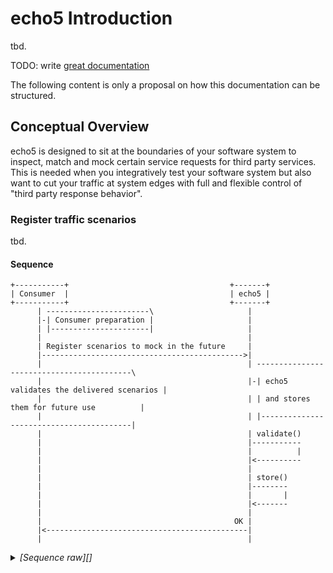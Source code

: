 # echo5 Introduction

tbd.

TODO: write [great documentation](http://jacobian.org/writing/what-to-write/)

The following content is only a proposal on how this documentation can be structured.

## Conceptual Overview

echo5 is designed to sit at the boundaries of your software system to inspect, match and mock certain service requests for third party services. This is needed when you integratively test your software system but also want to cut your traffic at system edges with full and flexible control of "third party response behavior".

### Register traffic scenarios

tbd.

#### Sequence
```
+-----------+                                    +-------+        
| Consumer  |                                    | echo5 |        
+-----------+                                    +-------+        
      | -----------------------\                     |            
      |-| Consumer preparation |                     |            
      | |----------------------|                     |            
      |                                              |            
      | Register scenarios to mock in the future     |            
      |--------------------------------------------->|            
      |                                              | ------------------------------------------\
      |                                              |-| echo5 validates the delivered scenarios |
      |                                              | | and stores them for future use          |
      |                                              | |-----------------------------------------|
      |                                              | validate() 
      |                                              |----------- 
      |                                              |          | 
      |                                              |<---------- 
      |                                              |            
      |                                              | store()    
      |                                              |--------    
      |                                              |       |    
      |                                              |<-------    
      |                                              |            
      |                                           OK |            
      |<---------------------------------------------|            
      |                                              |            
```

<details>
<summary>
<i>[Sequence raw][]</i>
</summary>
```
object Consumer echo5
note right of Consumer: Consumer preparation
Consumer->echo5: Register scenarios to mock in the future
note right of echo5: echo5 validates the delivered scenarios\nand stores them for future use
echo5->echo5: validate()
echo5->echo5: store()
echo5-> Consumer:OK
```
</details>

[Sequence raw]: https://textart.io/sequence
